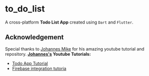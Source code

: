 # to_do_list

A cross-platform **Todo List App** created using `Dart` and `Flutter`.

## Acknowledgement
Special thanks to [Johannes Mike](https://github.com/JohannesMilke) for his amazing youtube tutorial and repository.
**[Johannes's](https://www.youtube.com/channel/UC0FD2apauvegCcsvqIBceLA) Youtube Tutorials:**
* [Todo App Tutorial](https://www.youtube.com/watch?v=kN9Yfd4fu04&t=963s)
* [Firebase integration tutoria](https://www.youtube.com/watch?v=EV2DyrKOqrY&t=273s)
